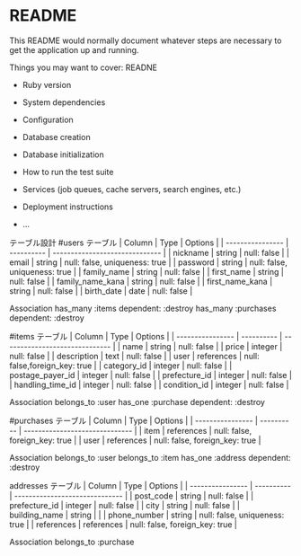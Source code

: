 # README

This README would normally document whatever steps are necessary to get the
application up and running.

Things you may want to cover:
READNE
* Ruby version

* System dependencies

* Configuration

* Database creation

* Database initialization

* How to run the test suite

* Services (job queues, cache servers, search engines, etc.)

* Deployment instructions

* ...

テーブル設計
 #users テーブル
| Column           | Type       | Options                        |
| ---------------- | ---------- | ------------------------------ |
| nickname         | string     | null: false                    |
| email            | string     | null: false, uniqueness: true  |
| password         | string     | null: false, uniqueness: true  |
| family_name      | string     | null: false                    |
| first_name       | string     | null: false                    |
| family_name_kana | string     | null: false                    |
| first_name_kana  | string     | null: false                    |
| birth_date       | date       | null: false                    |

Association
has_many :items dependent: :destroy
has_many :purchases dependent: :destroy

#items テーブル
| Column           | Type       | Options                        |
| ---------------- | ---------- | ------------------------------ |
| name             | string     | null: false                    |
| price            | integer    | null: false                    |
| description      | text       | null: false                    |
| user             | references | null: false,foreign_key: true  |
| category_id      | integer    | null: false                    |
| postage_payer_id | integer    | null: false                    |
| prefecture_id    | integer    | null: false                    |
| handling_time_id | integer    | null: false                    |
| condition_id     | integer    | null: false                    |

Association
 belongs_to :user
 has_one :purchase dependent: :destroy

#purchases テーブル
| Column           | Type       | Options                        |
| ---------------- | ---------- | ------------------------------ |
| item             | references | null: false, foreign_key: true |
| user             | references | null: false, foreign_key: true |

Association
 belongs_to :user
 belongs_to :item
 has_one :address dependent: :destroy

addresses テーブル
| Column           | Type       | Options                        |
| ---------------- | ---------- | ------------------------------ |
| post_code        | string     | null: false                    |
| prefecture_id    | integer    | null: false |
| city             | string     | null: false                    |
| building_name    | string     |                                |
| phone_number     | string     | null: false, uniqueness: true  |
| references       | references | null: false, foreign_key: true |

Association
belongs_to :purchase